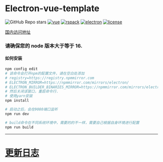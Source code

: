 # Electron-vue-template

![GitHub Repo stars](https://img.shields.io/github/stars/umbrella22/electron-vue-template)
[![vue](https://img.shields.io/badge/vue-3.5.8-brightgreen.svg)](https://github.com/vuejs/vue-next)
[![rspack](https://img.shields.io/badge/rspack-1.0.5-brightgreen.svg)](https://rspack.dev/index)
[![electron](https://img.shields.io/badge/electron-32.1.2-brightgreen.svg)](https://github.com/electron/electron)
[![license](https://img.shields.io/github/license/mashape/apistatus.svg)](https://github.com/umbrella22/electron-vue-template/blob/master/LICENSE)

[国内访问地址](https://gitee.com/Zh-Sky/electron-vue-template)

### 请确保您的 node 版本大于等于 16.

#### 如何安装

```bash
npm config edit
# 该命令会打开npm的配置文件，请在空白处添加
# registry=https://registry.npmmirror.com
# ELECTRON_MIRROR=https://npmmirror.com/mirrors/electron/
# ELECTRON_BUILDER_BINARIES_MIRROR=https://npmmirror.com/mirrors/electron-builder-binaries/
# 然后关闭该窗口，重启命令行.
# 使用yarn安装
npm install

# 启动之后，会在9080端口监听
npm run dev

# build命令在不同系统环境中，需要的的不一样，需要自己根据自身环境进行配置
npm run build

```

---

# [更新日志](/CHANGELOG.md)
